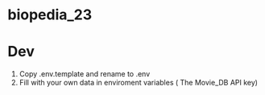 # biopedia_23

# Dev

1.  Copy .env.template and rename to .env
2.  Fill with your own data in enviroment variables ( The Movie_DB API key)